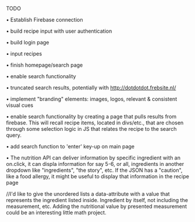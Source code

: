 TODO

• Establish Firebase connection

• build recipe input with user authentication

• build login page

• input recipes 

• finish homepage/search page

• enable search functionality

• truncated search results, potentially with http://dotdotdot.frebsite.nl/

• implement "branding" elements: images, logos, relevant & consistent visual cues

• enable search functionality by creating a page that pulls results from firebase. This will recall recipe items, located in divs/etc., that are chosen through some selection logic in JS that relates the recipe to the search query. 

• add search function to 'enter' key-up on main page

• The nutrition API can deliver information by specific ingredient with an on.click, it can displa information for say 5-6, or all, ingredients in another dropdown like "ingredients", "the story", etc. If the JSON has a "caution", like a food allergy, it might be useful to display that information in the recipe page

//I'd like to give the unordered lists a data-attribute with a value that represents the ingredient listed inside. Ingredient by itself, not including the measurement, etc. Adding the nutritional value by presented measurement could be an interesting little math project.



